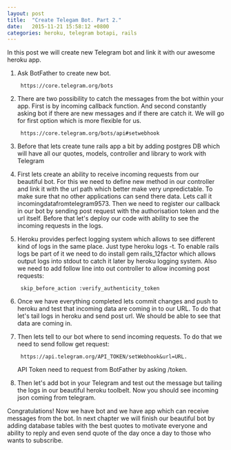 ```yaml
---
layout: post
title:  "Create Telegam Bot. Part 2."
date:   2015-11-21 15:58:12 +0800
categories: heroku, telegram botapi, rails
---
```


In this post we will create new Telegram bot and link it with our awesome heroku app.

1. Ask BotFather to create new bot. 

        https://core.telegram.org/bots

2. There are two possibility to catch the messages from the bot within your app. First is by incoming callback function. And second constantly asking bot if there are new messages and if there are catch it. We will go for first option which is more flexible for us. 

        https://core.telegram.org/bots/api#setwebhook

3. Before that lets create tune rails app a bit by adding postgres DB which will have all our quotes, models, controller and library to work with Telegram

4. First lets create an ability to receive incoming requests from our beautiful bot. For this we need to define new method in our controller and link it with the url path which better make very unpredictable. To make sure that no other applications can send there data. Lets call it incomingdatafromtelegram9573. Then we need to register our callback in our bot by sending post request with the authorisation token and the url itself. Before that let's deploy our code with ability to see the incoming requests in the logs.

5. Heroku provides perfect logging system which allows to see different kind of logs in the same place. Just type heroku logs -t. To enable rails logs be part of it we need to do install gem rails_12factor which allows output logs into stdout to catch it later by heroku logging system. Also we need to add follow line into out controller to allow incoming post requests: 
        
        skip_before_action :verify_authenticity_token 


6. Once we have everything completed lets commit changes and push to heroku and test that incoming data are coming in to our URL. To do that let's tail logs in heroku and send post url. We should be able to see that data are coming in. 

7. Then lets tell to our bot where to send incoming requests. To do that we need to send follow get request: 

        https://api.telegram.org/API_TOKEN/setWebhook&url=URL. 
    
    API Token need to request from BotFather by asking /token.

8. Then let's add bot in your Telegram and test out the message but tailing the logs in our beautiful heroku toolbelt. Now you should see incoming json coming from telegram.

Congratulations! Now we have bot and we have app which can receive messages  from the bot. In next chapter we will finish our beautiful bot by adding database tables with the best quotes to motivate everyone and ability to reply and even send quote of the day once a day to those who wants to subscribe. 
